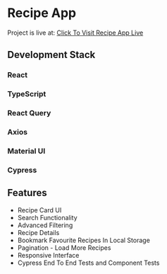 # Recipe App

Project is live at: [Click To Visit Recipe App Live](https://recipeinfoapp.netlify.app/)

## Development Stack
### React
### TypeScript
### React Query
### Axios
### Material UI
### Cypress

## Features
- Recipe Card UI
- Search Functionality
- Advanced Filtering
- Recipe Details
- Bookmark Favourite Recipes In Local Storage
- Pagination - Load More Recipes
- Responsive Interface
- Cypress End To End Tests and Component Tests
